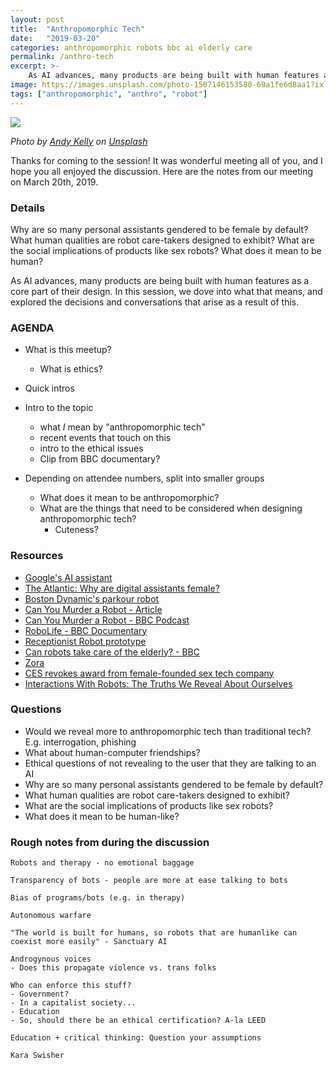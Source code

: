 ```yaml
---
layout: post
title:  "Anthropomorphic Tech"
date:   "2019-03-20"
categories: anthropomorphic robots bbc ai elderly care
permalink: /anthro-tech
excerpt: >-
    As AI advances, many products are being built with human features as a core part of their design. In this session, we dove into what that means, and explored the decisions and conversations that arise as a result of this.
image: https://images.unsplash.com/photo-1507146153580-69a1fe6d8aa1?ixlib=rb-1.2.1&ixid=eyJhcHBfaWQiOjEyMDd9&auto=format&fit=crop&w=1500&q=80
tags: ["anthropomorphic", "anthro", "robot"]
---
```


![](https://images.unsplash.com/photo-1507146153580-69a1fe6d8aa1?ixlib=rb-1.2.1&ixid=eyJhcHBfaWQiOjEyMDd9&auto=format&fit=crop&w=1500&q=80)


<em>Photo by [Andy Kelly](https://unsplash.com/photos/0E_vhMVqL9g?utm_source=unsplash&utm_medium=referral&utm_content=creditCopyText) on [Unsplash](https://unsplash.com/search/photos/robot?utm_source=unsplash&utm_medium=referral&utm_content=creditCopyText)</em>

Thanks for coming to the session! It was wonderful meeting all of you, and I hope you all enjoyed the discussion. Here are the notes from our meeting on March 20th, 2019.

### Details

Why are so many personal assistants gendered to be female by default?
What human qualities are robot care-takers designed to exhibit?
What are the social implications of products like sex robots?
What does it mean to be human?

As AI advances, many products are being built with human features as a core part of their design. In this session, we dove into what that means, and explored the decisions and conversations that arise as a result of this.

### AGENDA

- What is this meetup?
  - What is ethics?
- Quick intros
- Intro to the topic
  - what *I* mean by "anthropomorphic tech"
  - recent events that touch on this
  - intro to the ethical issues
  - Clip from BBC documentary?

- Depending on attendee numbers, split into smaller groups
  - What does it mean to be anthropomorphic?
  - What are the things that need to be considered when designing anthropomorphic tech?
    - Cuteness?

### Resources

- [Google's AI assistant](https://www.youtube.com/watch?v=JvbHu_bVa_g)
- [The Atlantic: Why are digital assistants female?](https://www.theatlantic.com/technology/archive/2016/03/why-do-so-many-digital-assistants-have-feminine-names/475884/)
- [Boston Dynamic's parkour robot](https://www.youtube.com/watch?v=LikxFZZO2sk)
- [Can You Murder a Robot - Article](https://www.bbc.com/news/technology-47090174)
- [Can You Murder a Robot - BBC Podcast](https://www.bbc.co.uk/programmes/p073p3gb)
- [RoboLife - BBC Documentary](https://www.bbc.co.uk/programmes/w3csz36y)
- [Receptionist Robot prototype](https://www.youtube.com/watch?v=oRlwvLubFxg)
- [Can robots take care of the elderly? - BBC](https://www.youtube.com/watch?v=XuwP5iOB-gs)
- [Zora](https://www.nytimes.com/interactive/2018/11/23/technology/robot-nurse-zora.html)
- [CES revokes award from female-founded sex tech company](https://techcrunch.com/2019/01/08/ces-revokes-award-from-female-founded-sex-tech-company/)
- [Interactions With Robots: The Truths We Reveal About Ourselves](https://www.annualreviews.org/doi/full/10.1146/annurev-psych-010416-043958)

### Questions

- Would we reveal more to anthropomorphic tech than traditional tech? E.g. interrogation, phishing
- What about human-computer friendships?
- Ethical questions of not revealing to the user that they are talking to an AI
- Why are so many personal assistants gendered to be female by default?
- What human qualities are robot care-takers designed to exhibit?
- What are the social implications of products like sex robots?
- What does it mean to be human-like?


### Rough notes from during the discussion

```
Robots and therapy - no emotional baggage

Transparency of bots - people are more at ease talking to bots

Bias of programs/bots (e.g. in therapy)

Autonomous warfare

"The world is built for humans, so robots that are humanlike can coexist more easily" - Sanctuary AI

Androgynous voices
- Does this propagate violence vs. trans folks

Who can enforce this stuff?
- Government?
- In a capitalist society...
- Education
- So, should there be an ethical certification? A-la LEED

Education + critical thinking: Question your assumptions

Kara Swisher
```